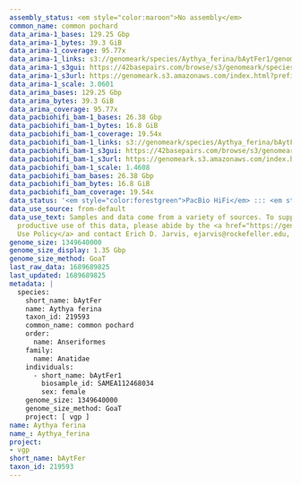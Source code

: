 ```yaml
---
assembly_status: <em style="color:maroon">No assembly</em>
common_name: common pochard
data_arima-1_bases: 129.25 Gbp
data_arima-1_bytes: 39.3 GiB
data_arima-1_coverage: 95.77x
data_arima-1_links: s3://genomeark/species/Aythya_ferina/bAytFer1/genomic_data/arima/<br>
data_arima-1_s3gui: https://42basepairs.com/browse/s3/genomeark/species/Aythya_ferina/bAytFer1/genomic_data/arima/
data_arima-1_s3url: https://genomeark.s3.amazonaws.com/index.html?prefix=species/Aythya_ferina/bAytFer1/genomic_data/arima/
data_arima-1_scale: 3.0601
data_arima_bases: 129.25 Gbp
data_arima_bytes: 39.3 GiB
data_arima_coverage: 95.77x
data_pacbiohifi_bam-1_bases: 26.38 Gbp
data_pacbiohifi_bam-1_bytes: 16.8 GiB
data_pacbiohifi_bam-1_coverage: 19.54x
data_pacbiohifi_bam-1_links: s3://genomeark/species/Aythya_ferina/bAytFer1/genomic_data/pacbio_hifi/<br>
data_pacbiohifi_bam-1_s3gui: https://42basepairs.com/browse/s3/genomeark/species/Aythya_ferina/bAytFer1/genomic_data/pacbio_hifi/
data_pacbiohifi_bam-1_s3url: https://genomeark.s3.amazonaws.com/index.html?prefix=species/Aythya_ferina/bAytFer1/genomic_data/pacbio_hifi/
data_pacbiohifi_bam-1_scale: 1.4608
data_pacbiohifi_bam_bases: 26.38 Gbp
data_pacbiohifi_bam_bytes: 16.8 GiB
data_pacbiohifi_bam_coverage: 19.54x
data_status: '<em style="color:forestgreen">PacBio HiFi</em> ::: <em style="color:forestgreen">Arima</em>'
data_use_source: from-default
data_use_text: Samples and data come from a variety of sources. To support fair and
  productive use of this data, please abide by the <a href="https://genome10k.soe.ucsc.edu/data-use-policies/">Data
  Use Policy</a> and contact Erich D. Jarvis, ejarvis@rockefeller.edu, with any questions.
genome_size: 1349640000
genome_size_display: 1.35 Gbp
genome_size_method: GoaT
last_raw_data: 1689689825
last_updated: 1689689825
metadata: |
  species:
    short_name: bAytFer
    name: Aythya ferina
    taxon_id: 219593
    common_name: common pochard
    order:
      name: Anseriformes
    family:
      name: Anatidae
    individuals:
      - short_name: bAytFer1
        biosample_id: SAMEA112468034
        sex: female
    genome_size: 1349640000
    genome_size_method: GoaT
    project: [ vgp ]
name: Aythya ferina
name_: Aythya_ferina
project:
- vgp
short_name: bAytFer
taxon_id: 219593
---
```

